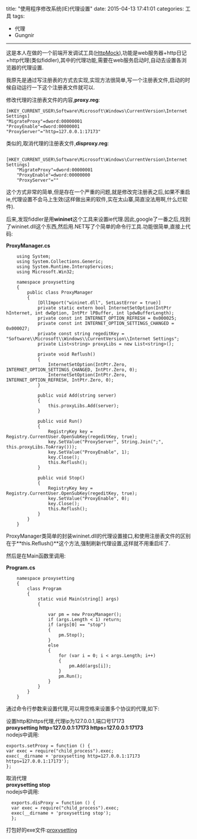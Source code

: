 title: "使用程序修改系统(IE)代理设置"
date: 2015-04-13 17:41:01
categories: 工具
tags:
- 代理
- Gungnir
---

这是本人在做的一个前端开发调试工具([HttpMock](https://github.com/benqy/Gungnir)),功能是web服务器+http日记+http代理(类似fiddler),其中的代理功能,需要在web服务启动时,自动去设置各浏览器的代理设置.

我原先是通过写注册表的方式去实现,实现方法很简单,写一个注册表文件,启动的时候自动运行一下这个注册表文件就可以.  

修改代理的注册表文件的内容,**proxy.reg**:   
```    
[HKEY_CURRENT_USER\Software\Microsoft\Windows\CurrentVersion\Internet Settings]  
"MigrateProxy"=dword:00000001  
"ProxyEnable"=dword:00000001  
"ProxyServer"="http=127.0.0.1:17173"
```

类似的,取消代理的注册表文件,**disproxy.reg**:
```
	[HKEY_CURRENT_USER\Software\Microsoft\Windows\CurrentVersion\Internet Settings]
	"MigrateProxy"=dword:00000001
	"ProxyEnable"=dword:00000000
	"ProxyServer"=""
```
这个方式非常的简单,但是存在一个严重的问题,就是修改完注册表之后,如果不重启ie,代理设置不会马上生效(这样做出来的软件,实在太山寨,简直没法用啊,什么烂软件). 

后来,发现fiddler是用**wininet**这个工具来设置ie代理.因此,google了一番之后,找到了wininet.dll这个东西,然后用.NET写了个简单的命令行工具.功能很简单,直接上代码:  

**ProxyManager.cs**
```
	using System;
	using System.Collections.Generic;
	using System.Runtime.InteropServices;
	using Microsoft.Win32;
	
	namespace proxysetting
	{
	    public class ProxyManager
	    {
	        [DllImport("wininet.dll", SetLastError = true)]
	        private static extern bool InternetSetOption(IntPtr hInternet, int dwOption, IntPtr lPBuffer, int lpdwBufferLength);
	        private const int INTERNET_OPTION_REFRESH = 0x000025;
	        private const int INTERNET_OPTION_SETTINGS_CHANGED = 0x000027;
	        private const string regeditKey = "Software\\Microsoft\\Windows\\CurrentVersion\\Internet Settings";
	        private List<string> proxyLibs = new List<string>();
	
	        private void Reflush()
	        {
	            InternetSetOption(IntPtr.Zero, INTERNET_OPTION_SETTINGS_CHANGED, IntPtr.Zero, 0);
	            InternetSetOption(IntPtr.Zero, INTERNET_OPTION_REFRESH, IntPtr.Zero, 0);
	        }
	
	        public void Add(string server)
	        {
	            this.proxyLibs.Add(server);
	        }
	
	        public void Run()
	        {
	            RegistryKey key = Registry.CurrentUser.OpenSubKey(regeditKey, true);
	            key.SetValue("ProxyServer", String.Join(";", this.proxyLibs.ToArray()));
	            key.SetValue("ProxyEnable", 1);
	            key.Close();
	            this.Reflush();
	        }
	
	        public void Stop()
	        {
	            RegistryKey key = Registry.CurrentUser.OpenSubKey(regeditKey, true);
	            key.SetValue("ProxyEnable", 0);
	            key.Close();
	            this.Reflush();
	        }
	    }
	}
```
ProxyManager类简单的封装wininet.dll的代理设置接口,和使用注册表文件的区别在于**this.Reflush()**这个方法,强制刷新代理设置,这样就不用重启IE了.  

然后是在Main函数里调用:  

**Program.cs**
```
	namespace proxysetting
	{
	    class Program
	    {
	        static void Main(string[] args)
	        {
	            
	            var pm = new ProxyManager();
	            if (args.Length < 1) return;
	            if (args[0] == "stop")
	            {
	                pm.Stop();
	            }
	            else
	            {
	                for (var i = 0; i < args.Length; i++)
	                {
	                    pm.Add(args[i]);
	                }
	                pm.Run();
	            }
	        }
	    }
	}
```
通过命令行参数来设置代理,可以用空格来设置多个协议的代理,如下:

设置http和https代理,代理ip为127.0.0.1,端口号17173  
**proxysetting http=127.0.0.1:17173 https=127.0.0.1:17173**  
nodejs中调用:

```
exports.setProxy = function () {
var exec = require("child_process").exec;
exec(__dirname + 'proxysetting http=127.0.0.1:17173 https=127.0.0.1:17173');
};
``` 


取消代理   
**proxysetting stop**  
nodejs中调用:

```	
  exports.disProxy = function () {
  var exec = require("child_process").exec;
  exec(__dirname + 'proxysetting stop');
  };
``` 

打包好的exe文件:[proxysetting](http://pan.baidu.com/s/1pJjuNG3)